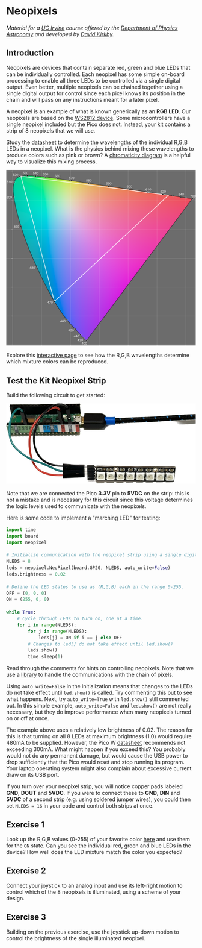 # Neopixels

*Material for a [UC Irvine](https://uci.edu/) course offered by the [Department of Physics Astronomy](https://www.physics.uci.edu/) and developed by [David Kirkby](https://faculty.sites.uci.edu/dkirkby/).*

## Introduction

Neopixels are devices that contain separate red, green and blue LEDs that can be individually controlled.  Each neopixel has some simple on-board processing to enable all three LEDs to be controlled via a single digital output.  Even better, multiple neopixels can be chained together using a single digital output for control since each pixel knows its position in the chain and will pass on any instructions meant for a later pixel.

A neopixel is an example of what is known generically as an **RGB LED**. Our neopixels are based on the [WS2812 device](https://cdn-shop.adafruit.com/datasheets/WS2812.pdf).  Some microcontrollers have a single neopixel included but the Pico does not.  Instead, your kit contains a strip of 8 neopixels that we will use.

Study the [datasheet](https://cdn-shop.adafruit.com/datasheets/WS2812.pdf) to determine the wavelengths of the individual R,G,B LEDs in a neopixel. What is the physics behind mixing these wavelengths to produce colors such as pink or brown? A [chromaticity diagram](https://en.wikipedia.org/wiki/Chromaticity) is a helpful way to visualize this mixing process.

![chromaticity diagram](img/chromaticity-diag.png)

Explore this [interactive page](https://observablehq.com/embed/@dkirkby/chromaticity-diagram?cells=viewof+gamutVertices%2Cgraph) to see how the R,G,B wavelengths determine which mixture colors can be reproduced.

## Test the Kit Neopixel Strip

Build the following circuit to get started:

![neopixel test circuit](img/neopix-circuit.jpg)

Note that we are connected the Pico **3.3V** pin to **5VDC** on the strip: this is not a mistake and is necessary for this circuit since this voltage determines the logic levels used to communicate with the neopixels.

Here is some code to implement a "marching LED" for testing:
```python
import time
import board
import neopixel

# Initialize communication with the neopixel strip using a single digital output.
NLEDS = 8
leds = neopixel.NeoPixel(board.GP20, NLEDS, auto_write=False)
leds.brightness = 0.02

# Define the LED states to use as (R,G,B) each in the range 0-255.
OFF = (0, 0, 0)
ON = (255, 0, 0)

while True:
    # Cycle through LEDs to turn on, one at a time.
    for i in range(NLEDS):
        for j in range(NLEDS):
            leds[j] = ON if i == j else OFF
        # Changes to led[] do not take effect until led.show()
        leds.show()
        time.sleep(1)
```

Read through the comments for hints on controlling neopixels. Note that we use a [library](https://docs.circuitpython.org/projects/neopixel/en/latest/index.html) to handle the communications with the chain of pixels.

Using `auto_write=False` in the initialization means that changes to the LEDs do not take effect until `led.show()` is called.  Try commenting this out to see what happens.  Next, try `auto_write=True` with `led.show()` still commented out.  In this simple example, `auto_write=False` and `led.show()` are not really necessary, but they do improve performance when many neopixels turned on or off at once.

The example above uses a relatively low brightness of 0.02.  The reason for this is that turning on all 8 LEDs at maximum brightness (1.0) would require 480mA to be supplied.  However, the Pico W [datasheet](https://datasheets.raspberrypi.com/picow/pico-w-datasheet.pdf) recommends not exceeding 300mA.  What might happen if you exceed this?  You probably would not do any permanent damage, but would cause the USB power to drop sufficiently that the Pico would reset and stop running its program.  Your laptop operating system might also complain about excessive current draw on its USB port.

If you turn over your neopixel strip, you will notice copper pads labeled **GND**, **DOUT** and **5VDC**.  If you were to connect these to **GND**, **DIN** and **5VDC** of a second strip (e.g. using soldered jumper wires), you could then set `NLEDS = 16` in your code and control both strips at once.

## Exercise 1

Look up the R,G,B values (0-255) of your favorite color [here](https://www.rapidtables.com/web/color/RGB_Color.html) and use them for the `ON` state.  Can you see the individual red, green and blue LEDs in the device?  How well does the LED mixture match the color you expected?

## Exercise 2

Connect your joystick to an analog input and use its left-right motion to control which of the 8 neopixels is illuminated, using a scheme of your design.

## Exercise 3

Building on the previous exercise, use the joystick up-down motion to control the brightness of the single illuminated neopixel.
